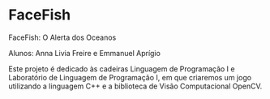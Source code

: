 # FaceFish
FaceFish: O Alerta dos Oceanos


Alunos: Anna Livia Freire e Emmanuel Aprígio

Este projeto é dedicado às cadeiras Linguagem de Programação I e Laboratório de Linguagem de Programação I, em que criaremos um jogo utilizando a linguagem C++ e a biblioteca de Visão Computacional OpenCV.
